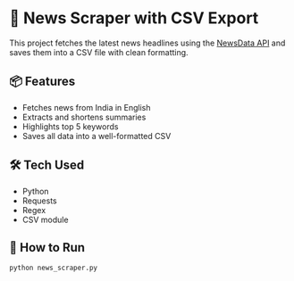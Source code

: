 # 📰 News Scraper with CSV Export

This project fetches the latest news headlines using the [NewsData API](https://newsdata.io) and saves them into a CSV file with clean formatting.

## 📦 Features
- Fetches news from India in English
- Extracts and shortens summaries
- Highlights top 5 keywords
- Saves all data into a well-formatted CSV

## 🛠️ Tech Used
- Python
- Requests
- Regex
- CSV module

## 🚀 How to Run

```bash
python news_scraper.py
